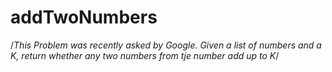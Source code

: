 # addTwoNumbers
/*This Problem was recently asked by Google.  Given a list of numbers and a K, return whether any two numbers from tje number add up to K*/
